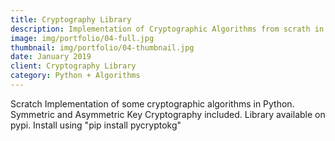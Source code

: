 ```yaml
---
title: Cryptography Library
description: Implementation of Cryptographic Algorithms from scrath in Python
image: img/portfolio/04-full.jpg
thumbnail: img/portfolio/04-thumbnail.jpg
date: January 2019
client: Cryptography Library 
category: Python + Algorithms
---
```

Scratch Implementation of some cryptographic algorithms in Python. Symmetric and Asymmetric Key Cryptography included. Library available on pypi. Install using "pip install pycryptokg"

